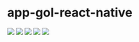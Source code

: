 # app-gol-react-native

<img src="./assets/login.png">

<img src="./assets/cadastro.png">

<img src="./assets/home.png">

<img src="./assets/destinos.png">

<img src="./assets/passagens.png">




